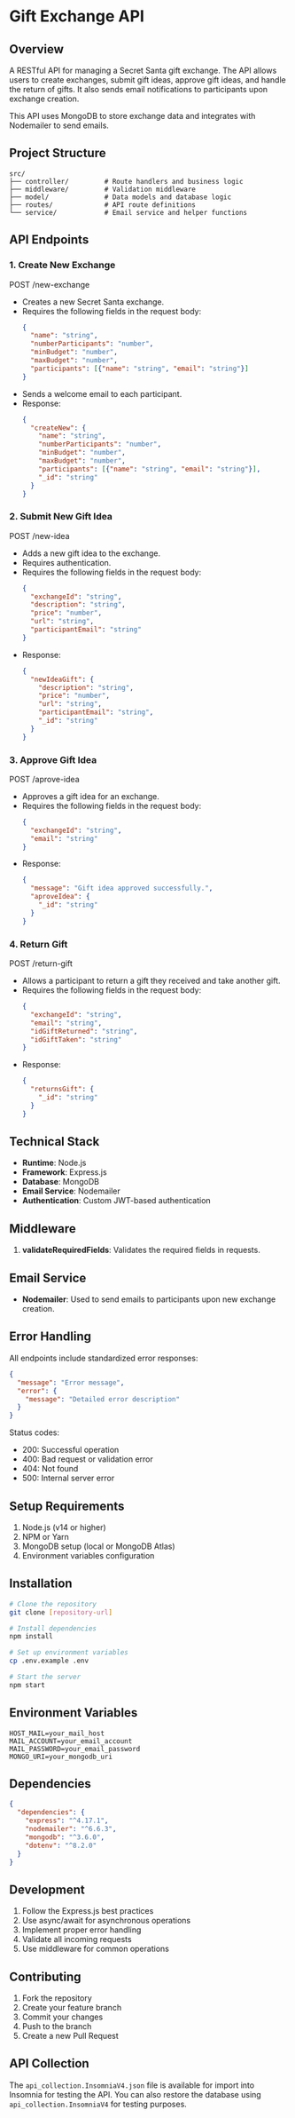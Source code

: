 
# Gift Exchange API

## Overview
A RESTful API for managing a Secret Santa gift exchange. The API allows users to create exchanges, submit gift ideas, approve gift ideas, and handle the return of gifts. It also sends email notifications to participants upon exchange creation.

This API uses MongoDB to store exchange data and integrates with Nodemailer to send emails.

## Project Structure
```
src/
├── controller/         # Route handlers and business logic
├── middleware/         # Validation middleware
├── model/              # Data models and database logic
├── routes/             # API route definitions
└── service/            # Email service and helper functions
```

## API Endpoints

### 1. Create New Exchange
POST /new-exchange

- Creates a new Secret Santa exchange.
- Requires the following fields in the request body:
  ```json
  {
    "name": "string",
    "numberParticipants": "number",
    "minBudget": "number",
    "maxBudget": "number",
    "participants": [{"name": "string", "email": "string"}]
  }
  ```
- Sends a welcome email to each participant.
- Response:
  ```json
  {
    "createNew": {
      "name": "string",
      "numberParticipants": "number",
      "minBudget": "number",
      "maxBudget": "number",
      "participants": [{"name": "string", "email": "string"}],
      "_id": "string"
    }
  }
  ```

### 2. Submit New Gift Idea
POST /new-idea

- Adds a new gift idea to the exchange.
- Requires authentication.
- Requires the following fields in the request body:
  ```json
  {
    "exchangeId": "string",
    "description": "string",
    "price": "number",
    "url": "string",
    "participantEmail": "string"
  }
  ```
- Response:
  ```json
  {
    "newIdeaGift": {
      "description": "string",
      "price": "number",
      "url": "string",
      "participantEmail": "string",
      "_id": "string"
    }
  }
  ```

### 3. Approve Gift Idea
POST /aprove-idea

- Approves a gift idea for an exchange.
- Requires the following fields in the request body:
  ```json
  {
    "exchangeId": "string",
    "email": "string"
  }
  ```
- Response:
  ```json
  {
    "message": "Gift idea approved successfully.",
    "aproveIdea": {
      "_id": "string"
    }
  }
  ```

### 4. Return Gift
POST /return-gift

- Allows a participant to return a gift they received and take another gift.
- Requires the following fields in the request body:
  ```json
  {
    "exchangeId": "string",
    "email": "string",
    "idGiftReturned": "string",
    "idGiftTaken": "string"
  }
  ```
- Response:
  ```json
  {
    "returnsGift": {
      "_id": "string"
    }
  }
  ```

## Technical Stack
- **Runtime**: Node.js
- **Framework**: Express.js
- **Database**: MongoDB
- **Email Service**: Nodemailer
- **Authentication**: Custom JWT-based authentication

## Middleware
1. **validateRequiredFields**: Validates the required fields in requests.

## Email Service
- **Nodemailer**: Used to send emails to participants upon new exchange creation.

## Error Handling
All endpoints include standardized error responses:
```json
{
  "message": "Error message",
  "error": {
    "message": "Detailed error description"
  }
}
```

Status codes:
- 200: Successful operation
- 400: Bad request or validation error
- 404: Not found
- 500: Internal server error

## Setup Requirements
1. Node.js (v14 or higher)
2. NPM or Yarn
3. MongoDB setup (local or MongoDB Atlas)
4. Environment variables configuration

## Installation
```bash
# Clone the repository
git clone [repository-url]

# Install dependencies
npm install

# Set up environment variables
cp .env.example .env

# Start the server
npm start
```

## Environment Variables
```
HOST_MAIL=your_mail_host
MAIL_ACCOUNT=your_email_account
MAIL_PASSWORD=your_email_password
MONGO_URI=your_mongodb_uri
```

## Dependencies
```json
{
  "dependencies": {
    "express": "^4.17.1",
    "nodemailer": "^6.6.3",
    "mongodb": "^3.6.0",
    "dotenv": "^8.2.0"
  }
}
```

## Development
1. Follow the Express.js best practices
2. Use async/await for asynchronous operations
3. Implement proper error handling
4. Validate all incoming requests
5. Use middleware for common operations

## Contributing
1. Fork the repository
2. Create your feature branch
3. Commit your changes
4. Push to the branch
5. Create a new Pull Request

## API Collection
The `api_collection.InsomniaV4.json` file is available for import into Insomnia for testing the API. You can also restore the database using `api_collection.InsomniaV4` for testing purposes.
